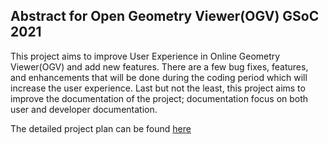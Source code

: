 ## Abstract for Open Geometry Viewer(OGV) GSoC 2021

This project aims to improve User Experience in Online Geometry
Viewer(OGV) and add new features. There are a few bug fixes, features,
and enhancements that will be done during the coding period which will
increase the user experience. Last but not the least, this project aims
to improve the documentation of the project; documentation focus on both
user and developer documentation.

The detailed project plan can be found
[here](User:Theamanjs/GSoC21/Project.md)
